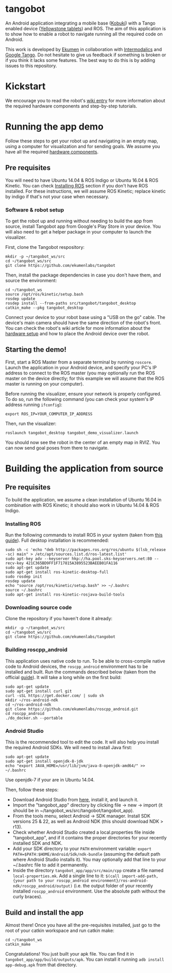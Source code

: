 # tangobot

An Android application integrating a mobile base ([Kobuki](https://kobuki.yujinrobot.com/)) with a Tango enabled device ([Yellowstone tablets](https://developers.google.com/tango/hardware/tablet)) and ROS.
The aim of this application is to show how to enable a robot to navigate running all the required code on Android.

This work is developed by [Ekumen](http://www.ekumenlabs.com/) in collaboration with [Intermodalics](http://www.intermodalics.eu/) and [Google Tango](https://get.google.com/tango/).
Do not hesitate to give us feedback if something is broken or if you think it lacks some features. The best way to do this is by adding issues to this repository.

# Kickstart
We encourage you to read the robot's [wiki entry](http://wiki.ros.org/Robots/Tangobot) for more information about the required hardware components and step-by-step tutorials.

# Running the app demo
Follow these steps to get your robot up and navigating in an empty map, using a computer for visualization and for sending goals. We assume you have all the required [hardware components](http://wiki.ros.org/tangobot/tutorials/kinetic/hardware%20setup).

## Pre requisites
You will need to have Ubuntu 14.04 & ROS Indigo or Ubuntu 16.04 & ROS Kinetic. You can check [Installing ROS](https://github.com/ekumenlabs/tangobot#installing-ros) section if you don't have ROS installed.
For these instructions, we will assume ROS Kinetic; replace kinetic by indigo if that's not your case when necessary.

### Software & robot setup
To get the robot up and running without needing to build the app from source, install Tangobot app from Google's Play Store in your device.
You will also need to get a helper package in your computer to launch the visualizer.

First, clone the Tangobot respository:

```
mkdir -p ~/tangobot_ws/src
cd ~/tangobot_ws/src
git clone https://github.com/ekumenlabs/tangobot
```

Then, install the package dependencies in case you don't have them, and source the environment:
```
cd ~/tangobot_ws
source /opt/ros/kinetic/setup.bash
rosdep update
rosdep install --from-paths src/tangobot/tangobot_desktop
catkin_make --pkg tangobot_desktop
```

Connect your device to your robot base using a "USB on the go" cable. The device's main camera should have the same direction of the robot's front. You can check the robot's wiki article for more information about the [hardware setup](http://wiki.ros.org/tangobot/tutorials/kinetic/hardware%20setup) and how to place the Android device over the robot.

## Starting the demo!
First, start a ROS Master from a separate terminal by running `roscore`. Launch the application in your Android device, and specify your PC's IP address to connect to the ROS master (you may optionally run the ROS master on the device directly; for this example we will assume that the ROS master is running on your computer).

Before running the visualizer, ensure your network is properly configured. To do so, run the following command (you can check your system's IP address running `ifconfig`):
```
export ROS_IP=YOUR_COMPUTER_IP_ADDRESS
```

Then, run the visualizer:

```
roslaunch tangobot_desktop tangobot_demo_visualizer.launch
```

You should now see the robot in the center of an empty map in RVIZ. You can now send goal poses from there to navigate.

# Building the application from source
## Pre requisites
To build the application, we assume a clean installation of Ubuntu 16.04 in combination with ROS Kinetic; it should also work in Ubuntu 14.04 & ROS Indigo.

### Installing ROS
Run the following commands to install ROS in your system (taken from [this guide](http://wiki.ros.org/kinetic/Installation/Ubuntu)). Full desktop installation is recommended:
```
sudo sh -c 'echo "deb http://packages.ros.org/ros/ubuntu $(lsb_release -sc) main" > /etc/apt/sources.list.d/ros-latest.list'
sudo apt-key adv --keyserver hkp://ha.pool.sks-keyservers.net:80 --recv-key 421C365BD9FF1F717815A3895523BAEEB01FA116
sudo apt-get update
sudo apt-get install ros-kinetic-desktop-full
sudo rosdep init
rosdep update
echo "source /opt/ros/kinetic/setup.bash" >> ~/.bashrc
source ~/.bashrc
sudo apt-get install ros-kinetic-rosjava-build-tools
```

### Downloading source code
Clone the repository if you haven't done it already:
```
mkdir -p ~/tangobot_ws/src
cd ~/tangobot_ws/src
git clone https://github.com/ekumenlabs/tangobot
```

### Building roscpp_android
This application uses native code to run. To be able to cross-compile native code to Android devices, the `roscpp_android` environment has to be installed and built.
Run the commands described below (taken from the official [guide](http://wiki.ros.org/android_ndk/Tutorials/BuildingNativeROSPackages)). It will take a long while on the first build:

```
sudo apt-get update
sudo apt-get install curl git
curl -sSL https://get.docker.com/ | sudo sh
mkdir ~/ros-android-ndk
cd ~/ros-android-ndk
git clone https://github.com/ekumenlabs/roscpp_android.git
cd roscpp_android
./do_docker.sh --portable
``` 

### Android Studio
This is the recommended tool to edit the code. It will also help you install the required Android SDKs. We will need to install Java first:
```
sudo apt-get update
sudo apt-get install openjdk-8-jdk
echo "export JAVA_HOME=/usr/lib/jvm/java-8-openjdk-amd64/" >> ~/.bashrc
```
Use openjdk-7 if your are in Ubuntu 14.04.

Then, follow these steps:

* Download Android Studio from [here](https://developer.android.com/studio/index.html), install it, and launch it. 
* Import the "tangobot_app" directory by clicking file -> new -> import (it should be in ~/tangobot_ws/src/tangobot/tangobot_app).
* From the tools menu, select Android -> SDK manager. Install SDK versions 25 & 22, as well as Android NDK (this should download NDK > r13).
* Check whether Android Studio created a local.properties file inside "tangobot_app", and if it contains the proper directories for your recently installed SDK and NDK.
* Add your SDK directory to your `PATH` environment variable: ```export PATH=$PATH:$HOME/Android/Sdk/ndk-bundle``` (assuming the default path where Android Studio installs it). You may optionally add that line to your ~/.bashrc file to add it permanently.
* Inside the directory `tangobot_app/app/src/main/cpp` create a file named `local-properties.mk`. Add a single line to it: `$(call import-add-path, {your path to your roscpp_android environment}/ros-android-ndk/roscpp_android/output)` (i.e. the output folder of your recently installed `roscpp_android` environment. Use the absolute path without the curly braces).

## Build and install the app
Almost there! Once you have all the pre-requisites installed, just go to the root of your catkin workspace and run catkin make:
```
cd ~/tangobot_ws
catkin_make
```
Congratulations! You just built your apk file. You can find it in `tangobot_app/app/build/outputs/apk`. You can install it running `adb install app-debug.apk` from that directory.
